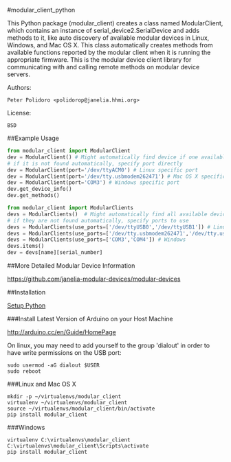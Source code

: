 #modular_client_python

This Python package (modular\_client) creates a class named
ModularClient, which contains an instance of
serial\_device2.SerialDevice and adds methods to it, like auto
discovery of available modular devices in Linux, Windows, and Mac OS
X. This class automatically creates methods from available functions
reported by the modular client when it is running the appropriate
firmware. This is the modular device client library for communicating
with and calling remote methods on modular device servers.

Authors:

    Peter Polidoro <polidorop@janelia.hhmi.org>

License:

    BSD

##Example Usage


```python
from modular_client import ModularClient
dev = ModularClient() # Might automatically find device if one available
# if it is not found automatically, specify port directly
dev = ModularClient(port='/dev/ttyACM0') # Linux specific port
dev = ModularClient(port='/dev/tty.usbmodem262471') # Mac OS X specific port
dev = ModularClient(port='COM3') # Windows specific port
dev.get_device_info()
dev.get_methods()
```

```python
from modular_client import ModularClients
devs = ModularClients()  # Might automatically find all available devices
# if they are not found automatically, specify ports to use
devs = ModularClients(use_ports=['/dev/ttyUSB0','/dev/ttyUSB1']) # Linux
devs = ModularClients(use_ports=['/dev/tty.usbmodem262471','/dev/tty.usbmodem262472']) # Mac OS X
devs = ModularClients(use_ports=['COM3','COM4']) # Windows
devs.items()
dev = devs[name][serial_number]
```

##More Detailed Modular Device Information

<https://github.com/janelia-modular-devices/modular-devices>

##Installation

[Setup Python](https://github.com/janelia-pypi/python_setup)

###Install Latest Version of Arduino on your Host Machine

<http://arduino.cc/en/Guide/HomePage>

On linux, you may need to add yourself to the group 'dialout' in order
to have write permissions on the USB port:

```shell
sudo usermod -aG dialout $USER
sudo reboot
```

###Linux and Mac OS X

```shell
mkdir -p ~/virtualenvs/modular_client
virtualenv ~/virtualenvs/modular_client
source ~/virtualenvs/modular_client/bin/activate
pip install modular_client
```

###Windows

```shell
virtualenv C:\virtualenvs\modular_client
C:\virtualenvs\modular_client\Scripts\activate
pip install modular_client
```
